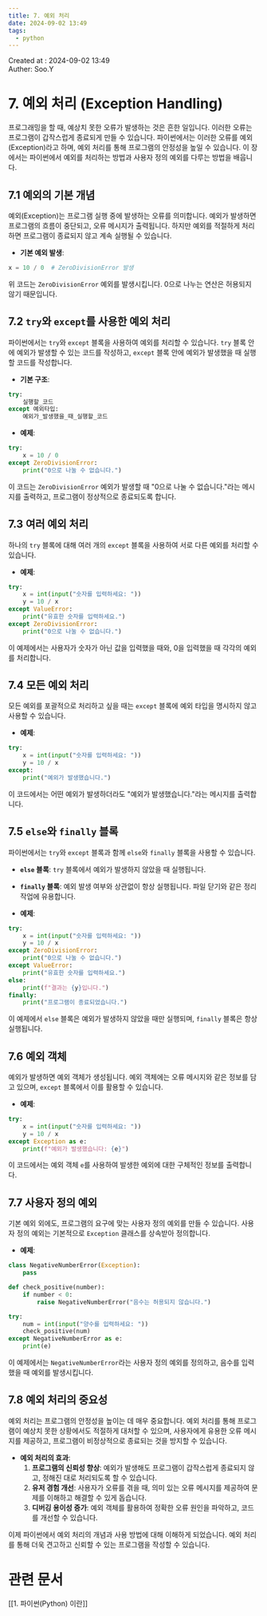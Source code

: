```yaml
---
title: 7. 예외 처리
date: 2024-09-02 13:49
tags:
  - python
---
```


Created at : 2024-09-02 13:49  
Auther: Soo.Y  

# 7. 예외 처리 (Exception Handling)

프로그래밍을 할 때, 예상치 못한 오류가 발생하는 것은 흔한 일입니다. 이러한 오류는 프로그램이 갑작스럽게 종료되게 만들 수 있습니다. 파이썬에서는 이러한 오류를 예외(Exception)라고 하며, 예외 처리를 통해 프로그램의 안정성을 높일 수 있습니다. 이 장에서는 파이썬에서 예외를 처리하는 방법과 사용자 정의 예외를 다루는 방법을 배웁니다.

## 7.1 예외의 기본 개념

예외(Exception)는 프로그램 실행 중에 발생하는 오류를 의미합니다. 예외가 발생하면 프로그램의 흐름이 중단되고, 오류 메시지가 출력됩니다. 하지만 예외를 적절하게 처리하면 프로그램이 종료되지 않고 계속 실행될 수 있습니다.

- **기본 예외 발생**:
```python
x = 10 / 0  # ZeroDivisionError 발생
```

  위 코드는 `ZeroDivisionError` 예외를 발생시킵니다. 0으로 나누는 연산은 허용되지 않기 때문입니다.

## 7.2 `try`와 `except`를 사용한 예외 처리

파이썬에서는 `try`와 `except` 블록을 사용하여 예외를 처리할 수 있습니다. `try` 블록 안에 예외가 발생할 수 있는 코드를 작성하고, `except` 블록 안에 예외가 발생했을 때 실행할 코드를 작성합니다.

- **기본 구조**:
```python
try:
    실행할_코드
except 예외타입:
    예외가_발생했을_때_실행할_코드
```

- **예제**:
```python
try:
    x = 10 / 0
except ZeroDivisionError:
    print("0으로 나눌 수 없습니다.")
```

  이 코드는 `ZeroDivisionError` 예외가 발생할 때 "0으로 나눌 수 없습니다."라는 메시지를 출력하고, 프로그램이 정상적으로 종료되도록 합니다.

## 7.3 여러 예외 처리

하나의 `try` 블록에 대해 여러 개의 `except` 블록을 사용하여 서로 다른 예외를 처리할 수 있습니다.

- **예제**:
```python
try:
    x = int(input("숫자를 입력하세요: "))
    y = 10 / x
except ValueError:
    print("유효한 숫자를 입력하세요.")
except ZeroDivisionError:
    print("0으로 나눌 수 없습니다.")
```

  이 예제에서는 사용자가 숫자가 아닌 값을 입력했을 때와, 0을 입력했을 때 각각의 예외를 처리합니다.

## 7.4 모든 예외 처리

모든 예외를 포괄적으로 처리하고 싶을 때는 `except` 블록에 예외 타입을 명시하지 않고 사용할 수 있습니다.

- **예제**:
```python
try:
    x = int(input("숫자를 입력하세요: "))
    y = 10 / x
except:
    print("예외가 발생했습니다.")
```

  이 코드에서는 어떤 예외가 발생하더라도 "예외가 발생했습니다."라는 메시지를 출력합니다.

## 7.5 `else`와 `finally` 블록

파이썬에서는 `try`와 `except` 블록과 함께 `else`와 `finally` 블록을 사용할 수 있습니다.

- **`else` 블록**: `try` 블록에서 예외가 발생하지 않았을 때 실행됩니다.
- **`finally` 블록**: 예외 발생 여부와 상관없이 항상 실행됩니다. 파일 닫기와 같은 정리 작업에 유용합니다.

- **예제**:
```python
try:
    x = int(input("숫자를 입력하세요: "))
    y = 10 / x
except ZeroDivisionError:
    print("0으로 나눌 수 없습니다.")
except ValueError:
    print("유효한 숫자를 입력하세요.")
else:
    print(f"결과는 {y}입니다.")
finally:
    print("프로그램이 종료되었습니다.")
```

  이 예제에서 `else` 블록은 예외가 발생하지 않았을 때만 실행되며, `finally` 블록은 항상 실행됩니다.

## 7.6 예외 객체

예외가 발생하면 예외 객체가 생성됩니다. 예외 객체에는 오류 메시지와 같은 정보를 담고 있으며, `except` 블록에서 이를 활용할 수 있습니다.

- **예제**:
```python
try:
    x = int(input("숫자를 입력하세요: "))
    y = 10 / x
except Exception as e:
    print(f"예외가 발생했습니다: {e}")
```

  이 코드에서는 예외 객체 `e`를 사용하여 발생한 예외에 대한 구체적인 정보를 출력합니다.

## 7.7 사용자 정의 예외

기본 예외 외에도, 프로그램의 요구에 맞는 사용자 정의 예외를 만들 수 있습니다. 사용자 정의 예외는 기본적으로 `Exception` 클래스를 상속받아 정의합니다.

- **예제**:
```python
class NegativeNumberError(Exception):
    pass

def check_positive(number):
    if number < 0:
        raise NegativeNumberError("음수는 허용되지 않습니다.")

try:
    num = int(input("양수를 입력하세요: "))
    check_positive(num)
except NegativeNumberError as e:
    print(e)
```

  이 예제에서는 `NegativeNumberError`라는 사용자 정의 예외를 정의하고, 음수를 입력했을 때 예외를 발생시킵니다.

## 7.8 예외 처리의 중요성

예외 처리는 프로그램의 안정성을 높이는 데 매우 중요합니다. 예외 처리를 통해 프로그램이 예상치 못한 상황에서도 적절하게 대처할 수 있으며, 사용자에게 유용한 오류 메시지를 제공하고, 프로그램이 비정상적으로 종료되는 것을 방지할 수 있습니다.

- **예외 처리의 효과**:
  1. **프로그램의 신뢰성 향상**: 예외가 발생해도 프로그램이 갑작스럽게 종료되지 않고, 정해진 대로 처리되도록 할 수 있습니다.
  2. **유저 경험 개선**: 사용자가 오류를 겪을 때, 의미 있는 오류 메시지를 제공하여 문제를 이해하고 해결할 수 있게 돕습니다.
  3. **디버깅 용이성 증가**: 예외 객체를 활용하여 정확한 오류 원인을 파악하고, 코드를 개선할 수 있습니다.

이제 파이썬에서 예외 처리의 개념과 사용 방법에 대해 이해하게 되었습니다. 예외 처리를 통해 더욱 견고하고 신뢰할 수 있는 프로그램을 작성할 수 있습니다.


# 관련 문서

[[1. 파이썬(Python) 이란]]
